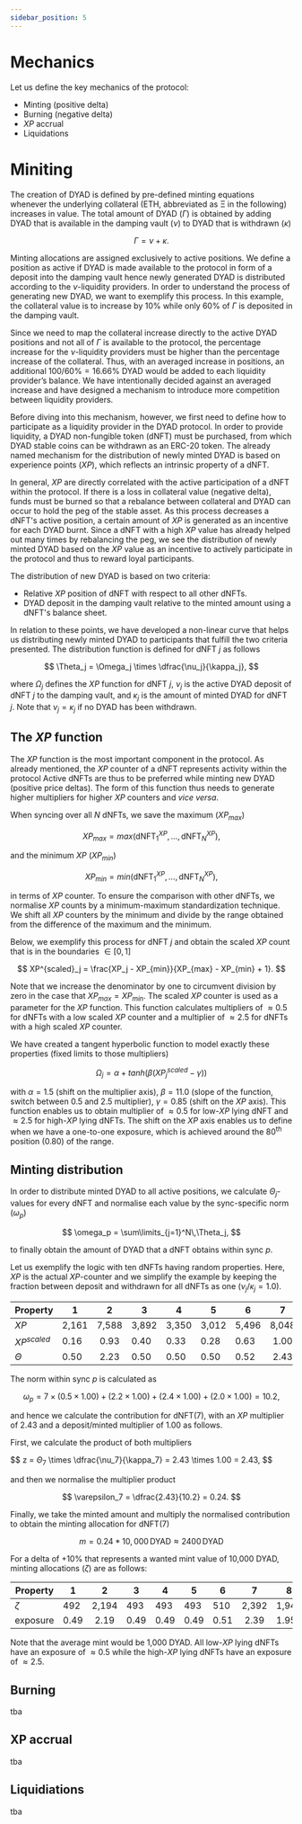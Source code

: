 ```yaml
---
sidebar_position: 5
---
```


# Mechanics

Let us define the key mechanics of the protocol:

- Minting (positive delta)
- Burning (negative delta)
- $XP$ accrual
- Liquidations

# Miniting

The creation of DYAD is defined by pre-defined minting equations whenever the
underlying collateral (ETH, abbreviated as Ξ in the following) increases in value.
The total amount of DYAD ($\Gamma$) is obtained by adding DYAD that is available in
the damping vault ($\nu$) to DYAD that is withdrawn ($\kappa$)

$$
\Gamma = \nu + \kappa.
$$

Minting allocations are assigned exclusively to active positions.
We define a position as active if DYAD is made available to the protocol in form of a deposit into the damping vault hence newly generated DYAD is distributed according to the $\nu$-liquidity providers.
In order to understand the process of generating new DYAD, we want to exemplify this process.
In this example, the collateral value is to increase by 10% while only 60% of $\Gamma$ is deposited in the damping vault.

Since we need to map the collateral increase directly to the active DYAD positions and not all of $\Gamma$ is available to the protocol, the percentage increase for the $\nu$-liquidity providers must be higher than the percentage increase of the collateral.
Thus, with an averaged increase in positions, an additional $100/60\% = 16.66\%$ DYAD would be added to each liquidity provider’s balance.
We have intentionally decided against an averaged increase and have designed a mechanism to introduce more competition between liquidity providers.

Before diving into this mechanism, however, we first need to define how to participate as a liquidity provider in the DYAD protocol.
In order to provide liquidity, a DYAD non-fungible token (dNFT) must be purchased, from which DYAD stable coins can be withdrawn as an ERC-20 token.
The already named mechanism for the distribution of newly minted DYAD is based on experience points ($XP$), which reflects an intrinsic property of a dNFT.

In general, $XP$ are directly correlated with the active participation of a dNFT within the protocol.
If there is a loss in collateral value (negative delta), funds must be burned so that a rebalance between collateral and DYAD can occur to hold the peg of the stable asset.
As this process decreases a dNFT's active position, a certain amount of $XP$ is generated as an incentive for each DYAD burnt.
Since a dNFT with a high $XP$ value has already helped out many times by rebalancing the peg, we see the distribution of newly minted DYAD based on the $XP$ value as an incentive to actively participate in the protocol and thus to reward loyal participants.

The distribution of new DYAD is based on two criteria:

- Relative $XP$ position of dNFT with respect to all other dNFTs.
- DYAD deposit in the damping vault relative to the minted amount using a dNFT's balance sheet.

In relation to these points, we have developed a non-linear curve that helps us distributing newly minted DYAD to participants that fulfill the two criteria presented.
The distribution function is defined for dNFT $j$ as follows

$$
\Theta_j = \Omega_j \times \dfrac{\nu_j}{\kappa_j},
$$

where $\Omega_j$ defines the $XP$ function for dNFT $j$, $\nu_j$ is the active DYAD deposit of dNFT $j$ to the damping vault, and $\kappa_j$ is the amount of minted DYAD for dNFT $j$.
Note that $\nu_j = \kappa_j$ if no DYAD has been withdrawn.

## The $XP$ function

The $XP$ function is the most important component in the protocol.
As already mentioned, the $XP$ counter of a dNFT represents activity within the protocol
Active dNFTs are thus to be preferred while minting new DYAD (positive price deltas).
The form of this function thus needs to generate higher multipliers for higher $XP$ counters and $\textit{vice versa}$.

When syncing over all $N$ dNFTs, we save the maximum ($XP_{max}$)

$$
    XP_{max} = max({\text{dNFT}^{XP}_1, \dots, \text{dNFT}^{XP}_N}),
$$

and the minimum $XP$ ($XP_{min}$)

$$
    XP_{min} = min({\text{dNFT}^{XP}_1, \dots, \text{dNFT}^{XP}_N}),
$$

in terms of $XP$ counter.
To ensure the comparison with other dNFTs, we normalise $XP$ counts by a minimum-maximum standardization technique.
We shift all $XP$ counters by the minimum and divide by the range obtained from the difference of the maximum and the minimum.

Below, we exemplify this process for dNFT $j$ and obtain the scaled $XP$ count that is in the boundaries $\in [0, 1]$

$$
    XP^{scaled}_j = \frac{XP_j - XP_{min}}{XP_{max} - XP_{min} + 1}.
$$

Note that we increase the denominator by one to circumvent division by zero in the case that $XP_{max} = XP_{min}$.
The scaled $XP$ counter is used as a parameter for the $XP$ function.
This function calculates multipliers of $\approx 0.5$ for dNFTs with a low scaled $XP$ counter and a multiplier of $\approx 2.5$ for dNFTs with a high scaled $XP$ counter.

We have created a tangent hyperbolic function to model exactly these properties (fixed limits to those multipliers)

$$
\Omega_j = \alpha + tanh(\beta (XP^{scaled}_j  - \gamma))
$$

with $\alpha = 1.5$ (shift on the multiplier axis), $\beta = 11.0$ (slope of the function, switch between 0.5 and 2.5 multiplier), $\gamma = 0.85$ (shift on the $XP$ axis).
This function enables us to obtain multiplier of $\approx 0.5$ for low-$XP$ lying dNFT and $\approx 2.5$ for high-$XP$ lying dNFTs.
The shift on the $XP$ axis enables us to define when we have a one-to-one exposure, which is achieved around the 80$^{\text{th}}$ position (0.80) of the range.

## Minting distribution

In order to distribute minted DYAD to all active positions, we calculate $\Theta_j$-values for every dNFT and normalise each value by the sync-specific norm ($\omega_p$)

$$
\omega_p = \sum\limits_{j=1}^N\,\Theta_j,
$$

to finally obtain the amount of DYAD that a dNFT obtains within sync $p$.

Let us exemplify the logic with ten dNFTs having random properties.
Here, $XP$ is the actual $XP$-counter and we simplify the example by keeping the fraction between deposit and withdrawn for all dNFTs as one ($\nu_j / \kappa_j = 1.0$).

| Property      | 1     |   2   | 3     | 4     | 5     | 6     |   7   | 8     | 9     | 10    |
| ------------- | ----- | :---: | ----- | ----- | ----- | ----- | :---: | ----- | ----- | ----- |
| $XP$          | 2,161 | 7,588 | 3,892 | 3,350 | 3,012 | 5,496 | 8,048 | 7,333 | 3,435 | 1,079 |
| $XP^{scaled}$ | 0.16  | 0.93  | 0.40  | 0.33  | 0.28  | 0.63  | 1.00  | 0.90  | 0.34  | 0.00  |
| $\Theta$      | 0.50  | 2.23  | 0.50  | 0.50  | 0.50  | 0.52  | 2.43  | 1.98  | 0.50  | 0.50  |

The norm within sync $p$ is calculated as

$$
\omega_p = 7 \times (0.5 \times 1.00) + (2.2 \times 1.00) + (2.4 \times 1.00) + (2.0 \times 1.00) = 10.2,
$$

and hence we calculate the contribution for dNFT(7), with an $XP$ multiplier of 2.43 and a deposit/minted multiplier of 1.00 as follows.

First, we calculate the product of both multipliers

$$
z = $\Theta_7$ \times \dfrac{\nu_7}{\kappa_7} = 2.43 \times 1.00 = 2.43,
$$

and then we normalise the multiplier product

$$
\varepsilon_7 = \dfrac{2.43}{10.2} = 0.24.
$$

Finally, we take the minted amount and multiply the normalised contribution to obtain the minting allocation for dNFT(7)

$$
m = 0.24 * 10,000\,\text{DYAD} \approx 2400\,\text{DYAD}
$$

For a delta of $+10\%$ that represents a wanted mint value of 10,000 DYAD, minting allocations ($\zeta$) are as follows:

| Property | 1    |   2   | 3    | 4    | 5    | 6    |   7   | 8     | 9    | 10   |
| -------- | ---- | :---: | ---- | ---- | ---- | ---- | :---: | ----- | ---- | ---- |
| $\zeta$  | 492  | 2,194 | 493  | 493  | 493  | 510  | 2,392 | 1,949 | 493  | 493  |
| exposure | 0.49 | 2.19  | 0.49 | 0.49 | 0.49 | 0.51 | 2.39  | 1.95  | 0.49 | 0.49 |

Note that the average mint would be 1,000 DYAD.
All low-$XP$ lying dNFTs have an exposure of $\approx 0.5$ while the high-$XP$ lying dNFTs have an exposure of $\approx 2.5$.

## Burning

tba

## XP accrual

tba

## Liquidiations

tba
